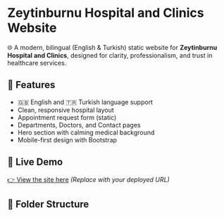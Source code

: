 # Zeytinburnu Hospital and Clinics Website

🌐 A modern, bilingual (English & Turkish) static website for **Zeytinburnu Hospital and Clinics**, designed for clarity, professionalism, and trust in healthcare services.

## 🔧 Features

- 🇬🇧 English and 🇹🇷 Turkish language support
- Clean, responsive hospital layout
- Appointment request form (static)
- Departments, Doctors, and Contact pages
- Hero section with calming medical background
- Mobile-first design with Bootstrap

## 🚀 Live Demo
[👉 View the site here](#) *(Replace with your deployed URL)*

## 📁 Folder Structure
